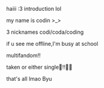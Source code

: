 haiii :3 introduction lol


my name is codin >_>


3 nicknames codi/coda/coding


if u see me offline,I'm busy at school


multifandom!!


taken or either single🥲‼️👅😂


that's all lmao Byu
